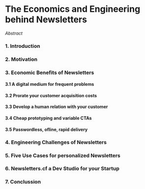 # The Economics and Engineering behind Newsletters

*Abstract*

### 1. Introduction


### 2. Motivation


### 3. Economic Benefits of Newsletters

#### 3.1 A digital medium for frequent problems
#### 3.2 Prorate your customer acquisition costs
#### 3.3 Develop a human relation with your customer
#### 3.4 Cheap prototyping and variable CTAs
#### 3.5 Passwordless, ofline, rapid delivery


### 4. Engineering Challenges of Newsletters


### 5. Five Use Cases for personalized Newsletters


### 6. Newsletters.cf a Dev Studio for your Startup 


### 7. Conclussion

